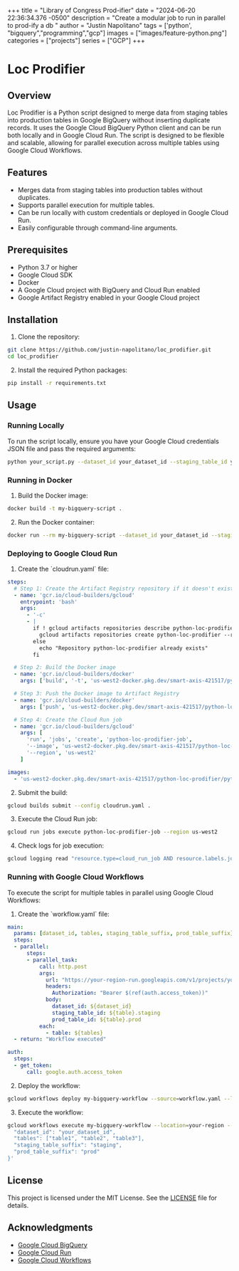 +++
title =  "Library of Congress Prod-ifier"
date = "2024-06-20 22:36:34.376 -0500" 
description = "Create a modular job to run in parallel to prod-ify a db "
author = "Justin Napolitano"
tags = ['python', "bigquery","programming","gcp"]
images = ["images/feature-python.png"]
categories = ["projects"]
series   = ["GCP"]
+++



# Loc Prodifier

## Overview

Loc Prodifier is a Python script designed to merge data from staging tables into production tables in Google BigQuery without inserting duplicate records. It uses the Google Cloud BigQuery Python client and can be run both locally and in Google Cloud Run. The script is designed to be flexible and scalable, allowing for parallel execution across multiple tables using Google Cloud Workflows.

## Features

- Merges data from staging tables into production tables without duplicates.
- Supports parallel execution for multiple tables.
- Can be run locally with custom credentials or deployed in Google Cloud Run.
- Easily configurable through command-line arguments.

## Prerequisites

- Python 3.7 or higher
- Google Cloud SDK
- Docker
- A Google Cloud project with BigQuery and Cloud Run enabled
- Google Artifact Registry enabled in your Google Cloud project

## Installation

1. Clone the repository:

```sh
git clone https://github.com/justin-napolitano/loc_prodifier.git
cd loc_prodifier
```

2. Install the required Python packages:

```sh
pip install -r requirements.txt
```

## Usage

### Running Locally

To run the script locally, ensure you have your Google Cloud credentials JSON file and pass the required arguments:

```sh
python your_script.py --dataset_id your_dataset_id --staging_table_id your_staging_table_id --prod_table_id your_prod_table_id --local
```

### Running in Docker

1. Build the Docker image:

```sh
docker build -t my-bigquery-script .
```

2. Run the Docker container:

```sh
docker run --rm my-bigquery-script --dataset_id your_dataset_id --staging_table_id your_staging_table_id --prod_table_id your_prod_table_id --local
```

### Deploying to Google Cloud Run

1. Create the \`cloudrun.yaml\` file:

```yaml
steps:
  # Step 1: Create the Artifact Registry repository if it doesn't exist
  - name: 'gcr.io/cloud-builders/gcloud'
    entrypoint: 'bash'
    args:
      - '-c'
      - |
        if ! gcloud artifacts repositories describe python-loc-prodifier --location=us-west2 > /dev/null 2>&1; then
          gcloud artifacts repositories create python-loc-prodifier --repository-format=docker --location=us-west2
        else
          echo "Repository python-loc-prodifier already exists"
        fi

  # Step 2: Build the Docker image
  - name: 'gcr.io/cloud-builders/docker'
    args: ['build', '-t', 'us-west2-docker.pkg.dev/smart-axis-421517/python-loc-prodifier/python-loc-prodifier:dev', '.']

  # Step 3: Push the Docker image to Artifact Registry
  - name: 'gcr.io/cloud-builders/docker'
    args: ['push', 'us-west2-docker.pkg.dev/smart-axis-421517/python-loc-prodifier/python-loc-prodifier:dev']

  # Step 4: Create the Cloud Run job
  - name: 'gcr.io/cloud-builders/gcloud'
    args: [
      'run', 'jobs', 'create', 'python-loc-prodifier-job',
      '--image', 'us-west2-docker.pkg.dev/smart-axis-421517/python-loc-prodifier/python-loc-prodifier:dev',
      '--region', 'us-west2'
    ]

images:
  - 'us-west2-docker.pkg.dev/smart-axis-421517/python-loc-prodifier/python-loc-prodifier:dev'
```

2. Submit the build:

```sh
gcloud builds submit --config cloudrun.yaml .
```

3. Execute the Cloud Run job:

```sh
gcloud run jobs execute python-loc-prodifier-job --region us-west2
```

4. Check logs for job execution:

```sh
gcloud logging read "resource.type=cloud_run_job AND resource.labels.job_name=python-loc-prodifier-job" --limit 50
```

### Running with Google Cloud Workflows

To execute the script for multiple tables in parallel using Google Cloud Workflows:

1. Create the \`workflow.yaml\` file:

```yaml
main:
  params: [dataset_id, tables, staging_table_suffix, prod_table_suffix]
  steps:
  - parallel:
      steps:
      - parallel_task:
          call: http.post
          args:
            url: "https://your-region-run.googleapis.com/v1/projects/your_project_id/locations/your-region/services/my-bigquery-script:run"
            headers:
              Authorization: "Bearer $(ref(auth.access_token))"
            body:
              dataset_id: ${dataset_id}
              staging_table_id: ${table}.staging
              prod_table_id: ${table}.prod
          each:
            - table: ${tables}
  - return: "Workflow executed"

auth:
  steps:
  - get_token:
      call: google.auth.access_token
```

2. Deploy the workflow:

```sh
gcloud workflows deploy my-bigquery-workflow --source=workflow.yaml --location=your-region
```

3. Execute the workflow:

```sh
gcloud workflows execute my-bigquery-workflow --location=your-region --data='{
  "dataset_id": "your_dataset_id",
  "tables": ["table1", "table2", "table3"],
  "staging_table_suffix": "staging",
  "prod_table_suffix": "prod"
}'
```

## License

This project is licensed under the MIT License. See the [LICENSE](LICENSE) file for details.

## Acknowledgments

- [Google Cloud BigQuery](https://cloud.google.com/bigquery)
- [Google Cloud Run](https://cloud.google.com/run)
- [Google Cloud Workflows](https://cloud.google.com/workflows)
